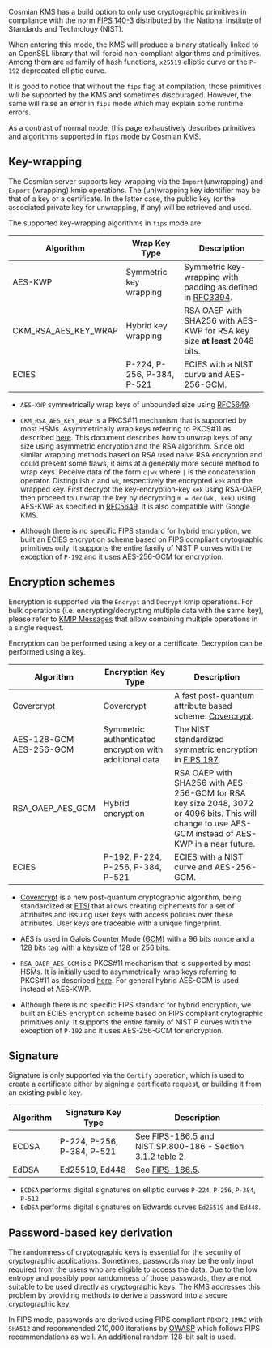 Cosmian KMS has a build option to only use cryptographic primitives in compliance with the norm [FIPS 140-3](https://csrc.nist.gov/pubs/fips/140-3/final) distributed by the National Institute of Standards and Technology (NIST).

When entering this mode, the KMS will produce a binary statically linked to an OpenSSL library that will forbid non-compliant algorithms and primitives. Among them are `md` family of hash functions, `x25519`  elliptic curve or the `P-192` deprecated elliptic curve.

It is good to notice that without the `fips` flag at compilation, those primitives will be supported by the KMS and sometimes discouraged. However, the same will raise an error in `fips` mode which may explain some runtime errors.

As a contrast of normal mode, this page exhaustively describes primitives and algorithms supported in `fips` mode by Cosmian KMS.


## Key-wrapping
The Cosmian server supports key-wrapping via the `Import`(unwrapping) and `Export` (wrapping) kmip operations.
The (un)wrapping key identifier may be that of a key or a certificate.
In the latter case, the public key (or the associated private key for unwrapping, if any) will be retrieved and used.

The supported key-wrapping algorithms in `fips` mode are:

|             Algorithm|           Wrap Key Type|                                    Description|
|----------------------|------------------------|-----------------------------------------------|
| AES-KWP              | Symmetric key wrapping | Symmetric key-wrapping with padding as defined in [RFC3394](https://tools.ietf.org/html/rfc5649).|
| CKM_RSA_AES_KEY_WRAP | Hybrid key wrapping    | RSA OAEP with SHA256 with AES-KWP for RSA key size **at least** 2048 bits.|
| ECIES                | P-224, P-256, P-384, P-521 | ECIES with a NIST curve and AES-256-GCM.|

- `AES-KWP` symmetrically wrap keys of unbounded size using [RFC5649](https://tools.ietf.org/html/rfc5649).

- `CKM_RSA_AES_KEY_WRAP` is a PKCS#11 mechanism that is supported by most HSMs. Asymmetrically wrap keys referring to PKCS#11 as described [here](http://docs.oasis-open.org/pkcs11/pkcs11-curr/v2.40/cos01/pkcs11-curr-v2.40-cos01.html#_Toc408226908). This document describes how to unwrap keys of any size using asymmetric encryption and the RSA algorithm. Since old similar wrapping methods based on RSA used naive RSA encryption and could present some flaws, it aims at a generally more secure method to wrap keys. Receive data of the form `c|wk` where `|` is the concatenation operator. Distinguish `c` and `wk`, respectively the encrypted `kek` and the wrapped key. First decrypt the key-encryption-key `kek` using RSA-OAEP, then proceed to unwrap the key by decrypting `m = dec(wk, kek)` using AES-KWP as specified in [RFC5649](https://tools.ietf.org/html/rfc5649). It is also compatible with Google KMS.

- Although there is no specific FIPS standard for hybrid encryption, we built an ECIES encryption scheme based on FIPS compliant crytographic primitives only. It supports the entire family of NIST P curves with the exception of `P-192` and it uses AES-256-GCM for encryption.


## Encryption schemes

Encryption is supported via the `Encrypt` and `Decrypt` kmip operations.
For bulk operations (i.e. encrypting/decrypting multiple data with the same key),
please refer to [KMIP Messages](./messages.md) that allow combining multiple operations in a single request.

Encryption can be performed using a key or a certificate. Decryption can be performed using a key.

|             Algorithm|     Encryption Key Type|                                    Description|
|----------------------|------------------------|-----------------------------------------------|
|            Covercrypt|              Covercrypt| A fast post-quantum attribute based scheme: [Covercrypt](https://github.com/Cosmian/cover_crypt).|
| AES-128-GCM<br />AES-256-GCM | Symmetric authenticated encryption with additional data | The NIST standardized symmetric encryption in [FIPS 197](https://nvlpubs.nist.gov/nistpubs/FIPS/NIST.FIPS.197-upd1.pdf).|
|      RSA_OAEP_AES_GCM|       Hybrid encryption| RSA OAEP with SHA256 with AES-256-GCM for RSA key size 2048, 3072 or 4096 bits. This will change to use AES-GCM instead of AES-KWP in a near future. |
| ECIES | P-192, P-224, P-256, P-384, P-521 | ECIES with a NIST curve and AES-256-GCM.|

- [Covercrypt](https://github.com/Cosmian/cover_crypt) is a new post-quantum cryptographic algorithm, being standardized
  at [ETSI](https://www.etsi.org/) that allows creating ciphertexts for a set of attributes and issuing user keys with access policies over these
  attributes. User keys are traceable with a unique fingerprint.

- AES is used in Galois Counter Mode ([GCM](https://csrc.nist.gov/pubs/sp/800/38/d/final)) with a 96 bits nonce and a 128 bits tag with a keysize of 128 or 256 bits.

- `RSA_OAEP_AES_GCM` is a PKCS#11 mechanism that is supported by most HSMs. It is initially used to asymmetrically wrap keys referring to PKCS#11 as described [here](http://docs.oasis-open.org/pkcs11/pkcs11-curr/v2.40/cos01/pkcs11-curr-v2.40-cos01.html#_Toc408226908). For general hybrid AES-GCM is used instead of AES-KWP.

- Although there is no specific FIPS standard for hybrid encryption, we built an ECIES encryption scheme based on FIPS compliant crytographic primitives only. It supports the entire family of NIST P curves with the exception of `P-192` and it uses AES-256-GCM for encryption.


## Signature

Signature is only supported via the `Certify` operation, which is used to create a certificate either by signing a certificate request,
or building it from an existing public key.

|            Algorithm |     Signature Key Type |                                    Description|
|----------------------|------------------------|-----------------------------------------------|
| ECDSA                | P-224, P-256, P-384, P-521| See [FIPS-186.5](https://nvlpubs.nist.gov/nistpubs/FIPS/NIST.FIPS.186-5.pdf) and NIST.SP.800-186 - Section 3.1.2 table 2. |
| EdDSA                | Ed25519, Ed448            | See [FIPS-186.5](https://nvlpubs.nist.gov/nistpubs/FIPS/NIST.FIPS.186-5.pdf).                                             |

- `ECDSA` performs digital signatures on elliptic curves `P-224`, `P-256`, `P-384`, `P-512`
- `EdDSA` performs digital signatures on Edwards curves `Ed25519` and `Ed448`.


## Password-based key derivation
The randomness of cryptographic keys is essential for the security of cryptographic applications. Sometimes, passwords may be the only input required from the users who are eligible to access the data. Due to the low entropy and possibly poor randomness of those passwords, they are not suitable to be used directly as cryptographic keys. The KMS addresses this problem by providing methods to derive a password into a secure cryptographic key.

In FIPS mode, passwords are derived using FIPS compliant `PBKDF2_HMAC` with `SHA512` and recommended 210,000 iterations by [OWASP](https://cheatsheetseries.owasp.org/cheatsheets/Password_Storage_Cheat_Sheet.html#pbkdf2) which follows FIPS recommendations as well. An additional random 128-bit salt is used.
